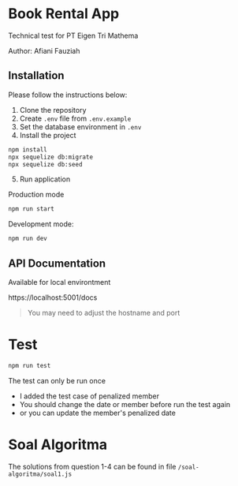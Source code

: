 # Book Rental App

Technical test for PT Eigen Tri Mathema

Author: Afiani Fauziah

## Installation

Please follow the instructions below:

1. Clone the repository
2. Create `.env` file from `.env.example`
3. Set the database environment in `.env`
4. Install the project

```bash
npm install
npx sequelize db:migrate
npx sequelize db:seed
```

5. Run application

Production mode
```bash
npm run start
```

Development mode:
```bash
npm run dev
```

## API Documentation

Available for local environtment

https://localhost:5001/docs

> You may need to adjust the hostname and port

# Test

```bash
npm run test
```

The test can only be run once

- I added the test case of penalized member
- You should change the date or member before run the test again
- or you can update the member's penalized date

# Soal Algoritma

The solutions from question 1-4 can be found in file `/soal-algoritma/soal1.js`